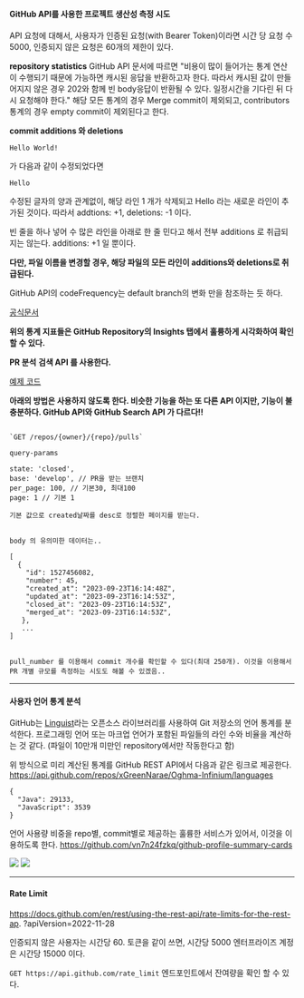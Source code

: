 
#### GitHub API를 사용한 프로젝트 생산성 측정 시도

API 요청에 대해서, 사용자가 인증된 요청(with Bearer Token)이라면 시간 당 요청 수 5000, 인증되지 않은 요청은 60개의 제한이 있다.

**repository statistics**
GitHub API 문서에 따르면 
"비용이 많이 들어가는 통계 연산이 수행되기 때문에 가능하면 캐시된 응답을 반환하고자 한다. 따라서 캐시된 값이 만들어지지 않은 경우 202와 함께 빈 body응답이 반환될 수 있다. 일정시간을 기다린 뒤 다시 요청해야 한다."
해당 모든 통계의 경우 Merge commit이 제외되고, contributors 통계의 경우 empty commit이 제외된다고 한다.

**commit additions 와 deletions**
```
Hello World!
```
가 다음과 같이 수정되었다면
```
Hello
```
수정된 글자의 양과 관계없이, 해당 라인 1 개가 삭제되고 Hello 라는 새로운 라인이 추가된 것이다. 따라서 addtions: +1, deletions: -1 이다.

빈 줄을 하나 넣어 수 많은 라인을 아래로 한 줄 민다고 해서 전부 additions 로 취급되지는 않는다.
additions: +1 일 뿐이다.

**다만, 파일 이름을 변경할 경우, 해당 파일의 모든 라인이 additions와 deletions로 취급된다.**

GitHub API의 codeFrequency는 default branch의 변화 만을 참조하는 듯 하다.

[공식문서](https://docs.github.com/en/rest/metrics/statistics?apiVersion=2022-11-28#about-repository-statistics)

**위의 통계 지표들은 GitHub Repository의 Insights 탭에서 훌륭하게 시각화하여 확인할 수 있다.**


**PR 분석**
**검색 API 를 사용한다.**

[예제 코드](./examples/PR_Comparator.js)



**아래의 방법은 사용하지 않도록 한다. 비슷한 기능을 하는 또 다른 API 이지만, 기능이 불충분하다. GitHub API와 GitHub Search API 가 다르다!!**
```

`GET /repos/{owner}/{repo}/pulls`

query-params

state: 'closed',
base: 'develop', // PR을 받는 브랜치
per_page: 100, // 기본30, 최대100
page: 1 // 기본 1

기본 값으로 created날짜를 desc로 정렬한 페이지를 받는다.


body 의 유의미한 데이터는..

[
  {
    "id": 1527456082,
    "number": 45,
	"created_at": "2023-09-23T16:14:48Z",
    "updated_at": "2023-09-23T16:14:53Z",
    "closed_at": "2023-09-23T16:14:53Z",
    "merged_at": "2023-09-23T16:14:53Z",
   },
   ...
]


pull_number 를 이용해서 commit 개수를 확인할 수 있다(최대 250개). 이것을 이용해서 PR 개별 규모를 측정하는 시도도 해볼 수 있겠음..

```

---

#### 사용자 언어 통계 분석

GitHub는 [Linguist](https://github.com/github-linguist/linguist)라는 오픈소스 라이브러리를 사용하여 Git 저장소의 언어 통계를 분석한다.
프로그래밍 언어 또는 마크업 언어가 포함된 파일들의 라인 수와 비율을 계산하는 것 같다.
(파일이 10만개 미만인 repository에서만 작동한다고 함)

위 방식으로 미리 계산된 통계를
GitHub REST API에서 다음과 같은 링크로 제공한다.
https://api.github.com/repos/xGreenNarae/Oghma-Infinium/languages

```
{
  "Java": 29133,
  "JavaScript": 3539
}
```

언어 사용량 비중을 repo별, commit별로 제공하는 훌륭한 서비스가 있어서,
이것을 이용하도록 한다.
https://github.com/vn7n24fzkq/github-profile-summary-cards

![](http://github-profile-summary-cards.vercel.app/api/cards/repos-per-language?username=xGreenNarae&theme=default) 
![](http://github-profile-summary-cards.vercel.app/api/cards/most-commit-language?username=xGreenNarae&theme=default)

---

#### Rate Limit
https://docs.github.com/en/rest/using-the-rest-api/rate-limits-for-the-rest-ap. ?apiVersion=2022-11-28

인증되지 않은 사용자는 시간당 60.
토큰을 같이 쓰면, 시간당 5000
엔터프라이즈 계정은 시간당 15000 이다.

`GET https://api.github.com/rate_limit` 
엔드포인트에서 잔여량을 확인 할 수 있다.


